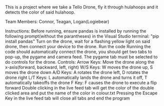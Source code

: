 This is a project where we take a Tello Drone, fly it through hulahoops and it detects the color of said hulahoop.

Team Members: Connor, Teagan, Logan(Logiebear)

Instructions: Before running, ensure pandas is installed by running the following prompt(without the parantheses) in the Visual Studio terminal:
                "pip install pandas"
              Turn on the drone, wait for a flashing yellow light on said drone, then connect your device to the drone.
              Run the code
              Running the code should automatically connect the drone, you should get two tabs to pop-up, the pygame and camera feed.
              The pygame tab must be selected to do controls for the drone.
    Controls:
             Arrow Keys: Move the drone along the x-axis(forward, backward, left, right)
             W/S Keys: W moves the drone up, S moves the drone down
             A/D Keys: A rotates the drone left, D rotates the drone right
             L/T Keys: L automatically lands the drone and turns it off, T automatically takeoffs the drone
             F Key: F causes the drone to execute a flip forward
             Double clicking in the live feed tab will get the color of the double clicked area and put the name of the color in colour.txt
             Pressing the Escape Key in the live feed tab will close all tabs and end the program
